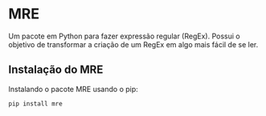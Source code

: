 # MRE
Um pacote em Python para fazer expressão regular (RegEx). Possui o objetivo de transformar a criação de um RegEx em algo mais fácil de se ler.

## Instalação do MRE

Instalando o pacote MRE usando o pip:

```Python
pip install mre
```
